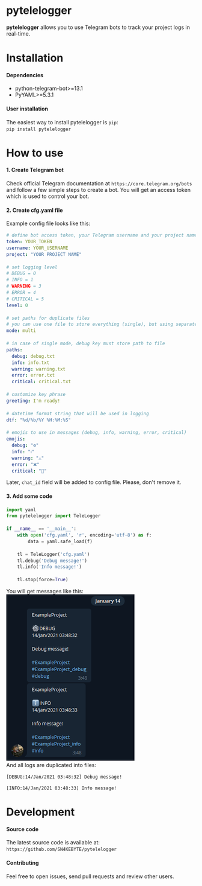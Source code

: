 # pytelelogger
**pytelelogger** allows you to use Telegram bots to track your project logs in real-time.

# Installation
#### Dependencies
- python-telegram-bot>=13.1
- PyYAML>=5.3.1

#### User installation
The easiest way to install pytelelogger is ``pip``:\
``pip install pytelelogger``

# How to use
#### 1. Create Telegram bot
Check official Telegram documentation at ``https://core.telegram.org/bots`` and follow a few simple steps to create a bot. You will get an access token which is used to control your bot.
#### 2. Create cfg.yaml file
Example config file looks like this:
```yaml
# define bot access token, your Telegram username and your project name
token: YOUR_TOKEN
username: YOUR_USERNAME
project: "YOUR PROJECT NAME"

# set logging level
# DEBUG = 0
# INFO = 1
# WARNING = 3
# ERROR = 4
# CRITICAL = 5
level: 0

# set paths for duplicate files
# you can use one file to store everything (single), but using separate files (multi) is more convenient
mode: multi

# in case of single mode, debug key must store path to file
paths:
  debug: debug.txt
  info: info.txt
  warning: warning.txt
  error: error.txt
  critical: critical.txt

# customize key phrase
greeting: I'm ready!

# datetime format string that will be used in logging
dtf: "%d/%b/%Y %H:%M:%S"

# emojis to use in messages (debug, info, warning, error, critical)
emojis:
  debug: "⚙"
  info: "ℹ"
  warning: "⚠"
  error: "❌"
  critical: "🔴"
```
Later, ``chat_id`` field will be added to config file. Please, don't remove it.

#### 3. Add some code
```python
import yaml
from pytelelogger import TeleLogger

if __name__ == '__main__':
    with open('cfg.yaml', 'r', encoding='utf-8') as f:
        data = yaml.safe_load(f)

    tl = TeleLogger('cfg.yaml')
    tl.debug('Debug message!')
    tl.info('Info message!')

    tl.stop(force=True)
```
You will get messages like this:\
![Example of received messages](example_messages.png)\
And all logs are duplicated into files:
```text
[DEBUG:14/Jan/2021 03:48:32] Debug message!
```

```text
[INFO:14/Jan/2021 03:48:33] Info message!
```

# Development
#### Source code
The latest source code is available at:\
``https://github.com/SN4KEBYTE/pytelelogger``

#### Contributing
Feel free to open issues, send pull requests and review other users.